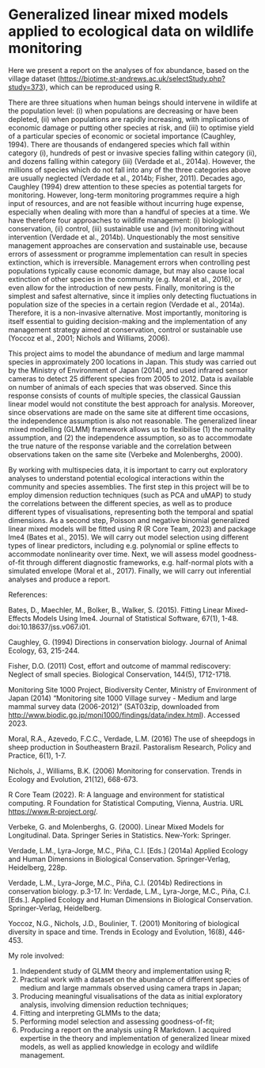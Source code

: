 # Generalized linear mixed models applied to ecological data on wildlife monitoring

Here we present a report on the analyses of fox abundance, based on the village dataset (https://biotime.st-andrews.ac.uk/selectStudy.php?study=373), which can be reproduced using R.

There are three situations when human beings should intervene in wildlife at the population level: (i) when populations are decreasing or have been depleted, (ii) when populations are rapidly increasing, with implications of economic damage or putting other species at risk, and (iii) to optimise yield of a particular species of economic or societal importance (Caughley, 1994). There are thousands of endangered species which fall within category (i), hundreds of pest or invasive species falling within category (ii), and dozens falling within category (iii) (Verdade et al., 2014a). However, the millions of species which do not fall into any of the three categories above are usually neglected (Verdade et al., 2014b; Fisher, 2011). Decades ago, Caughley (1994) drew attention to these species as potential targets for monitoring. However, long-term monitoring programmes require a high input of resources, and are not feasible without incurring huge expense, especially when dealing with more than a handful of species at a time.
	We have therefore four approaches to wildlife management: (i) biological conservation, (ii) control, (iii) sustainable use and (iv) monitoring without intervention (Verdade et al., 2014b). Unquestionably the most sensitive management approaches are conservation and sustainable use, because errors of assessment or programme implementation can result in species extinction, which is irreversible. Management errors when controlling pest populations typically cause economic damage, but may also cause local extinction of other species in the community (e.g. Moral et al., 2016), or even allow for the introduction of new pests. Finally, monitoring is the simplest and safest alternative, since it implies only detecting fluctuations in population size of the species in a certain region (Verdade et al., 2014a). Therefore, it is a non-invasive alternative. Most importantly, monitoring is itself essential to guiding decision-making and the implementation of any management strategy aimed at conservation, control or sustainable use (Yoccoz et al., 2001; Nichols and Williams, 2006).
 
This project aims to model the abundance of medium and large mammal species in approximately 200 locations in Japan. This study was carried out by the Ministry of Environment of Japan (2014), and used infrared sensor cameras to detect 25 different species from 2005 to 2012. Data is available on number of animals of each species that was observed. Since this response consists of counts of multiple species, the classical Gaussian linear model would not constitute the best approach for analysis. Moreover, since observations are made on the same site at different time occasions, the independence assumption is also not reasonable. The generalized linear mixed modelling (GLMM) framework allows us to flexibilise (1) the normality assumption, and (2) the independence assumption, so as to accommodate the true nature of the response variable and the correlation between observations taken on the same site (Verbeke and Molenberghs, 2000).

By working with multispecies data, it is important to carry out exploratory analyses to understand potential ecological interactions within the community and species assemblies. The first step in this project will be to employ dimension reduction techniques (such as PCA and uMAP) to study the correlations between the different species, as well as to produce different types of visualisations, representing both the temporal and spatial dimensions. As a second step, Poisson and negative binomial generalized linear mixed models will be fitted using R (R Core Team, 2023) and package lme4 (Bates et al., 2015). We will carry out model selection using different types of linear predictors, including e.g. polynomial or spline effects to accommodate nonlinearity over time. Next, we will assess model goodness-of-fit through different diagnostic frameworks, e.g. half-normal plots with a simulated envelope (Moral et al., 2017). Finally, we will carry out inferential analyses and produce a report.

References:

Bates, D., Maechler, M., Bolker, B., Walker, S. (2015). Fitting Linear Mixed-Effects Models Using lme4. Journal of Statistical Software, 67(1), 1-48. doi:10.18637/jss.v067.i01.

Caughley, G. (1994) Directions in conservation biology. Journal of Animal Ecology, 63, 215-244.

Fisher, D.O. (2011) Cost, effort and outcome of mammal rediscovery: Neglect of small species. Biological Conservation, 144(5), 1712-1718.

Monitoring Site 1000 Project, Biodiversity Center, Ministry of Environment of Japan (2014) “Monitoring site 1000 Village survey - Medium and large mammal survey data (2006-2012)” (SAT03zip, downloaded from http://www.biodic.go.jp/moni1000/findings/data/index.html). Accessed 2023.

Moral, R.A., Azevedo, F.C.C., Verdade, L.M. (2016) The use of sheepdogs in sheep production in Southeastern Brazil. Pastoralism Research, Policy and Practice, 6(1), 1-7. 

Nichols, J., Williams, B.K. (2006) Monitoring for conservation. Trends in Ecology and Evolution, 21(12), 668-673.

R Core Team (2022). R: A language and environment for statistical computing. R Foundation for Statistical Computing, Vienna, Austria. URL https://www.R-project.org/.

Verbeke, G. and Molenberghs, G. (2000). Linear Mixed Models for Longitudinal. Data. Springer Series in Statistics. New-York: Springer.

Verdade, L.M., Lyra-Jorge, M.C., Piña, C.I. [Eds.] (2014a) Applied Ecology and Human Dimensions in Biological Conservation. Springer-Verlag, Heidelberg, 228p.

Verdade, L.M., Lyra-Jorge, M.C., Piña, C.I. (2014b) Redirections in conservation biology. p.3-17. In: Verdade, L.M., Lyra-Jorge, M.C., Piña, C.I. [Eds.]. Applied Ecology and Human Dimensions in Biological Conservation. Springer-Verlag, Heidelberg.

Yoccoz, N.G., Nichols, J.D., Boulinier, T. (2001) Monitoring of biological diversity in space and time. Trends in Ecology and Evolution, 16(8), 446-453.

My role involved:
1.	Independent study of GLMM theory and implementation using R;
2.	Practical work with a dataset on the abundance of different species of medium and large mammals observed using camera traps in Japan;
3.	Producing meaningful visualisations of the data as initial exploratory analysis, involving dimension reduction techniques;
4.	Fitting and interpreting GLMMs to the data;
5.	Performing model selection and assessing goodness-of-fit;
6.	Producing a report on the analysis using R Markdown.
I acquired expertise in the theory and implementation of generalized linear mixed models, as well as applied knowledge in ecology and wildlife management.
